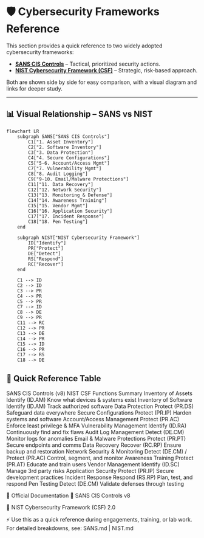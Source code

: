 # 🛡️ Cybersecurity Frameworks Reference

This section provides a quick reference to two widely adopted cybersecurity frameworks:

- **[SANS CIS Controls](./SANS.md)** – Tactical, prioritized security actions.
- **[NIST Cybersecurity Framework (CSF)](./NIST.md)** – Strategic, risk-based approach.

Both are shown side by side for easy comparison, with a visual diagram and links for deeper study.

---

## 📊 Visual Relationship – SANS vs NIST

```mermaid
flowchart LR
    subgraph SANS["SANS CIS Controls"]
        C1["1. Asset Inventory"]
        C2["2. Software Inventory"]
        C3["3. Data Protection"]
        C4["4. Secure Configurations"]
        C5["5-6. Account/Access Mgmt"]
        C7["7. Vulnerability Mgmt"]
        C8["8. Audit Logging"]
        C9["9-10. Email/Malware Protections"]
        C11["11. Data Recovery"]
        C12["12. Network Security"]
        C13["13. Monitoring & Defense"]
        C14["14. Awareness Training"]
        C15["15. Vendor Mgmt"]
        C16["16. Application Security"]
        C17["17. Incident Response"]
        C18["18. Pen Testing"]
    end

    subgraph NIST["NIST Cybersecurity Framework"]
        ID["Identify"]
        PR["Protect"]
        DE["Detect"]
        RS["Respond"]
        RC["Recover"]
    end

    C1 --> ID
    C2 --> ID
    C3 --> PR
    C4 --> PR
    C5 --> PR
    C7 --> ID
    C8 --> DE
    C9 --> PR
    C11 --> RC
    C12 --> PR
    C13 --> DE
    C14 --> PR
    C15 --> ID
    C16 --> PR
    C17 --> RS
    C18 --> DE
```
##  📑 Quick Reference Table
SANS CIS Controls (v8)	NIST CSF Functions	Summary
Inventory of Assets	Identify (ID.AM)	Know what devices & systems exist
Inventory of Software	Identify (ID.AM)	Track authorized software
Data Protection	Protect (PR.DS)	Safeguard data everywhere
Secure Configurations	Protect (PR.IP)	Harden systems and software
Account/Access Management	Protect (PR.AC)	Enforce least privilege & MFA
Vulnerability Management	Identify (ID.RA)	Continuously find and fix flaws
Audit Log Management	Detect (DE.CM)	Monitor logs for anomalies
Email & Malware Protections	Protect (PR.PT)	Secure endpoints and comms
Data Recovery	Recover (RC.RP)	Ensure backup and restoration
Network Security & Monitoring	Detect (DE.CM) / Protect (PR.AC)	Control, segment, and monitor
Awareness Training	Protect (PR.AT)	Educate and train users
Vendor Management	Identify (ID.SC)	Manage 3rd party risks
Application Security	Protect (PR.IP)	Secure development practices
Incident Response	Respond (RS.RP)	Plan, test, and respond
Pen Testing	Detect (DE.CM)	Validate defenses through testing

🔗 Official Documentation
📘 SANS CIS Controls v8

📘 NIST Cybersecurity Framework (CSF) 2.0

⚡ Use this as a quick reference during engagements, training, or lab work.
For detailed breakdowns, see: SANS.md | NIST.md

